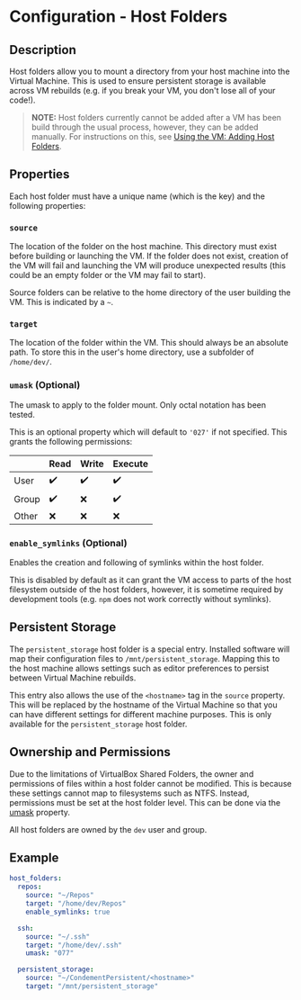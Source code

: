 # Configuration - Host Folders

## Description

Host folders allow you to mount a directory from your host machine into the Virtual Machine. This is used to ensure
persistent storage is available across VM rebuilds (e.g. if you break your VM, you don't lose all of your code!).

> **NOTE:** Host folders currently cannot be added after a VM has been build through the usual process, however, they
> can be added manually. For instructions on this, see
> [Using the VM: Adding Host Folders](../using-the-vm#adding-host-folders).

## Properties

Each host folder must have a unique name (which is the key) and the following properties:

### `source`

The location of the folder on the host machine. This directory must exist before building or launching the VM. If the
folder does not exist, creation of the VM will fail and launching the VM will produce unexpected results (this could be
an empty folder or the VM may fail to start).

Source folders can be relative to the home directory of the user building the VM. This is indicated by a `~`.

### `target`

The location of the folder within the VM. This should always be an absolute path. To store this in the user's home
directory, use a subfolder of `/home/dev/`.

### `umask` (Optional)

The umask to apply to the folder mount. Only octal notation has been tested.

This is an optional property which will default to `'027'` if not specified. This grants the following permissions:

|       | Read | Write | Execute |
| ----- | ---- | ----- | ------- |
| User  | ✔️   | ✔️    | ✔️      |
| Group | ✔️   | ❌     | ✔️      |
| Other | ❌    | ❌     | ❌       |

### `enable_symlinks` (Optional)

Enables the creation and following of symlinks within the host folder.

This is disabled by default as it can grant the VM access to parts of the host filesystem outside of the host folders,
however, it is sometime required by development tools (e.g. `npm` does not work correctly without symlinks).

## Persistent Storage

The `persistent_storage` host folder is a special entry. Installed software will map their configuration files to
`/mnt/persistent_storage`. Mapping this to the host machine allows settings such as editor preferences to persist
between Virtual Machine rebuilds.

This entry also allows the use of the `<hostname>` tag in the `source` property. This will be replaced by the hostname
of the Virtual Machine so that you can have different settings for different machine purposes. This is only available
for the `persistent_storage` host folder.

## Ownership and Permissions

Due to the limitations of VirtualBox Shared Folders, the owner and permissions of files within a host folder cannot be
modified. This is because these settings cannot map to filesystems such as NTFS. Instead, permissions must be set at the
host folder level. This can be done via the [umask](#umask) property.

All host folders are owned by the `dev` user and group.

## Example

```yaml
host_folders:
  repos:
    source: "~/Repos"
    target: "/home/dev/Repos"
    enable_symlinks: true

  ssh:
    source: "~/.ssh"
    target: "/home/dev/.ssh"
    umask: "077"

  persistent_storage:
    source: "~/CondementPersistent/<hostname>"
    target: "/mnt/persistent_storage"
```

